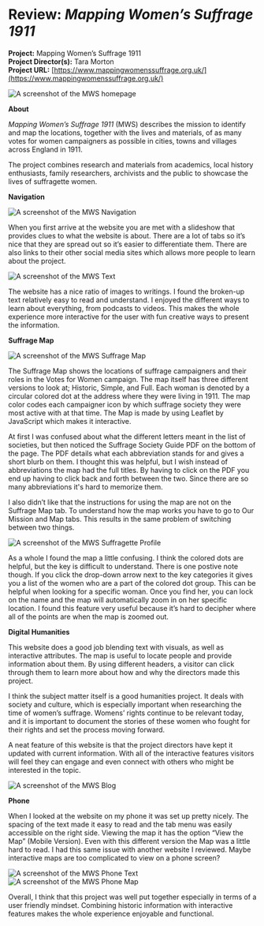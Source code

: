 # Review: *Mapping Women’s Suffrage 1911*

**Project:** Mapping Women’s Suffrage 1911<br/>
**Project Director(s):** Tara Morton <br/>
**Project URL:** [https://www.mappingwomenssuffrage.org.uk/](https://www.mappingwomenssuffrage.org.uk/) <br />

![A screenshot of the MWS homepage](https://Emma-Farrar.github.io/Emma-Farrar/images/SuffrageHomepage.png)

**About**

*Mapping Women’s Suffrage 1911* (MWS) describes the mission to identify and map the locations, together with the lives and materials, of as many votes for women campaigners as possible in cities, towns and villages across England in 1911. 

The project combines research and materials from academics, local history enthusiasts, family researchers, archivists and the public to showcase the lives of suffragette women.

**Navigation**

![A screenshot of the MWS Navigation](https://Emma-Farrar.github.io/Emma-Farrar/images/Nav.png)

When you first arrive at the website you are met with a slideshow that provides clues to what the website is about. There are a lot of tabs so it’s nice that they are spread out so it’s easier to differentiate them. There are also links to their other social media sites which allows more people to learn about the project.

![A screenshot of the MWS Text](https://Emma-Farrar.github.io/Emma-Farrar/images/Text.png)

The website has a nice ratio of images to writings. I found the broken-up text relatively easy to read and understand. I enjoyed the different ways to learn about everything, from podcasts to videos. This makes the whole experience more interactive for the user with fun creative ways to present the information.

**Suffrage Map**

![A screenshot of the MWS Suffrage Map](https://Emma-Farrar.github.io/Emma-Farrar/images/SuffrageMap.png)

The Suffrage Map shows the locations of suffrage campaigners and their roles in the Votes for Women campaign. The map itself has three different versions to look at; Historic, Simple, and Full. Each woman is denoted by a circular colored dot at the address where they were living in 1911. The map color codes each campaigner icon by which suffrage society they were most active with at that time. The Map is made by using Leaflet by JavaScript which makes it interactive.

At first I was confused about what the different letters meant in the list of societies, but then noticed the Suffrage Society Guide PDF on the bottom of the page. The PDF details what each abbreviation stands for and gives a short blurb on them. I thought this was helpful, but I wish instead of abbreviations the map had the full titles. By having to click on the PDF you end up having to click back and forth between the two. Since there are so many abbreviations it's hard to memorize them.  

I also didn’t like that the instructions for using the map are not on the Suffrage Map tab. To understand how the map works you have to go to Our Mission and Map tabs. This results in the same problem of switching between two things.

![A screenshot of the MWS Suffragette Profile](https://Emma-Farrar.github.io/Emma-Farrar/images/Zoom.png)

As a whole I found the map a little confusing. I think the colored dots are helpful, but the key is difficult to understand. There is one postive note though. If you click the drop-down arrow next to the key categories it gives you a list of the women who are a part of the colored dot group. This can be helpful when looking for a specific woman. Once you find her, you can lock on the name and the map will automatically zoom in on her specific location. I found this feature very useful because it’s hard to decipher where all of the points are when the map is zoomed out. 

**Digital Humanities**

This website does a good job blending text with visuals, as well as interactive attributes. The map is useful to locate people and provide information about them. By using different headers, a visitor can click through them to learn more about how and why the directors made this project.

I think the subject matter itself is a good humanities project. It deals with society and culture, which is especially important when researching the time of women’s suffrage. Womens’ rights continue to be relevant today, and it is important to document the stories of these women who fought for their rights and set the process moving forward. 

A neat feature of this website is that the project directors have kept it updated with current information. With all of the interactive features visitors will feel they can engage and even connect with others who might be interested in the topic.

![A screenshot of the MWS Blog](https://Emma-Farrar.github.io/Emma-Farrar/images/SBlog.jpg)

**Phone**

When I looked at the website on my phone it was set up pretty nicely. The spacing of the text made it easy to read and the tab menu was easily accessible on the right side. Viewing the map it has the option “View the Map” (Mobile Version). Even with this different version the Map was a little hard to read. I had this same issue with another website I reviewed. Maybe interactive maps are too complicated to view on a phone screen?

![A screenshot of the MWS Phone Text](https://Emma-Farrar.github.io/Emma-Farrar/images/PhoneText.jpg)
![A screenshot of the MWS Phone Map](https://Emma-Farrar.github.io/Emma-Farrar/images/PhoneSMap.jpg)

Overall, I think that this project was well put together especially in terms of a user friendly mindset. Combining historic information with interactive features makes the whole experience enjoyable and functional.
